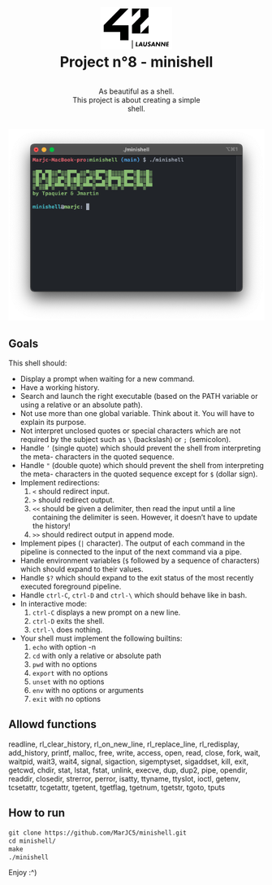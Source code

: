 <h1 align="center">
    <img alt="42Lausanne" title="42Lausanne" src="https://github.com/MarJC5/42/blob/main/42_logo.svg" width="140"> </br>
    Project n°8 - minishell
    <h4 align="center" style="width: 50%; margin: 2rem auto; font-weight: normal;"> 
    As beautiful as a shell. <br/> This project is about creating a simple shell.
    </h4>
</h1>

<p align="center">
    <img src="./doc/img/screen.png" alt="Minishel screenshot"/>
</p`>

## Goals

This shell should:

- Display a prompt when waiting for a new command.
- Have a working history.
- Search and launch the right executable (based on the PATH variable or using a
relative or an absolute path).
- Not use more than one global variable. Think about it. You will have to explain
its purpose.
- Not interpret unclosed quotes or special characters which are not required by the
subject such as ``\`` (backslash) or ``;`` (semicolon).
- Handle ``’`` (single quote) which should prevent the shell from interpreting the meta-
characters in the quoted sequence.
- Handle ``"`` (double quote) which should prevent the shell from interpreting the meta-
characters in the quoted sequence except for ``$`` (dollar sign).
- Implement redirections:
    1. ``<`` should redirect input.
    2. ``>`` should redirect output.
    3. ``<<`` should be given a delimiter, then read the input until a line containing the delimiter is seen. However, it doesn’t have to update the history!
    4. ``>>`` should redirect output in append mode.
- Implement pipes (``|`` character). The output of each command in the pipeline is
connected to the input of the next command via a pipe.
- Handle environment variables (``$`` followed by a sequence of characters) which
should expand to their values.
- Handle ``$?`` which should expand to the exit status of the most recently executed
foreground pipeline.
- Handle ``ctrl-C``, ``ctrl-D`` and ``ctrl-\`` which should behave like in bash.
- In interactive mode:
    1. ``ctrl-C`` displays a new prompt on a new line.
    2. ``ctrl-D`` exits the shell.
    3. ``ctrl-\`` does nothing.
- Your shell must implement the following builtins:
    1. ``echo`` with option -n
    2. ``cd`` with only a relative or absolute path
    3. ``pwd`` with no options
    4. ``export`` with no options
    5. ``unset`` with no options
    6. ``env`` with no options or arguments
    7. ``exit`` with no options

## Allowd functions

readline, rl_clear_history, rl_on_new_line, rl_replace_line, rl_redisplay, add_history, printf, malloc, free, write, access, open, read, close, fork, wait, waitpid, wait3, wait4, signal, sigaction, sigemptyset, sigaddset, kill, exit, getcwd, chdir, stat, lstat, fstat, unlink, execve, dup, dup2, pipe, opendir, readdir, closedir, strerror, perror, isatty, ttyname, ttyslot, ioctl, getenv, tcsetattr, tcgetattr, tgetent, tgetflag, tgetnum, tgetstr, tgoto, tputs

## How to run

```shell
git clone https://github.com/MarJC5/minishell.git
cd minishell/
make
./minishell
```

Enjoy :^)
